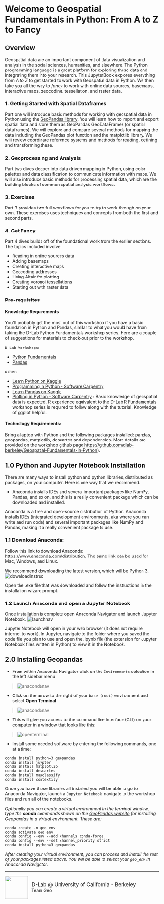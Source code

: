 # Welcome to Geospatial Fundamentals in Python: From A to Z to Fancy

## Overview

Geospatial data are an important component of data visualization and analysis in the social sciences, humanities, and elsewhere. The Python programming language is a great platform for exploring these data and integrating them into your research. This JupyterBook explores everything from *A to Z* to get started to work with Geospatial data in Python. We then take you all the way to *fancy* to work with online data sources, basemaps, interactive maps, geocoding, tessellation, and raster data.

### 1. Getting Started with Spatial Dataframes

Part one will introduce basic methods for working with geospatial data in Python using the [GeoPandas library](https://geopandas.org). You will learn how to import and export spatial data and store them as GeoPandas GeoDataFrames (or spatial dataframes). We will explore and compare several methods for mapping the data including the GeoPandas plot function and the matplotlib library. We will review coordinate reference systems and methods for reading, defining and transforming these. 


### 2. Geoprocessing and Analysis

Part two dives deeper into data driven mapping in Python, using color palettes and data classification to communicate information with maps. We will also introduce basic methods for processing spatial data, which are the building blocks of common spatial analysis workflows. 


### 3. Exercises

Part 3 provides two full workflows for you to try to work through on your own. These exercises uses techniques and concepts from both the first and second parts.

### 4. Get Fancy

Part 4 dives builds off of the foundational work from the earlier sections. The topics included involve:
- Reading in online sources data
- Adding basemaps
- Creating interactive maps
- Geocoding addresses
- Using Altair for plotting
- Creating voronoi tessellations
- Starting out with raster data


###  Pre-requisites

#### Knowledge Requirements
You'll probably get the most out of this workshop if you have a basic foundation in Python and Pandas, similar to what you would have from taking the D-Lab Python Fundamentals workshop series. Here are a couple of suggestions for materials to check-out prior to the workshop.

`D-Lab Workshops`:
 - [Python Fundamentals](https://github.com/dlab-berkeley/python-fundamentals)
 - [Pandas](https://github.com/dlab-berkeley/introduction-to-pandas)

`Other`:
 - [Learn Python on Kaggle](https://www.kaggle.com/learn/python)
 - [Programming in Python - Software Carpentry](http://swcarpentry.github.io/python-novice-inflammation/)
 - [Learn Pandas on Kaggle](https://www.kaggle.com/learn/pandas)
 - [Plotting in Python - Software Carpentry](http://swcarpentry.github.io/python-novice-gapminder/)
: Basic knowledge of geospatial data is expected. R experience equivalent to the D-Lab R Fundamentals workshop series is required to follow along with the tutorial. Knowledge of ggplot helpful.

#### Technology Requirements: 

Bring a laptop with Python and the following packages installed: pandas, geopandas, matplotlib, descartes and dependencies. More details are provided on the workshop github page https://github.com/dlab-berkeley/Geospatial-Fundamentals-in-Python).


## 1.0 Python and Jupyter Notebook installation 

There are many ways to install python and python libraries, distributed as packages, on your computer. Here is one way that we recommend.


* Anaconda installs IDEs and several important packages like NumPy, Pandas, and so on, and this is a really convenient package which can be downloaded and installed.

Anaconda is a free and open-source distribution of Python. Anaconda installs IDEs (integrated development environments, aka where you can write and run code) and several important packages like NumPy and Pandas, making it a really convenient package to use.

### 1.1 Download Anaconda:

Follow this link to download Anaconda: https://www.anaconda.com/distribution. The same link can be used for Mac, Windows, and Linux. 


We recommend downloading the latest version, which will be Python 3.
![downloadinstruc](assets/images/anaconda_download_instructions.png)
    
Open the .exe file that was downloaded and follow the instructions in the installation wizard prompt.

### 1.2 Launch Anaconda and open a Jupyter Notebook

Once installation is complete open Anaconda Navigator and launch Jupyter Notebook. 
![launchnav](assets/images/anaconda_navigator_launch.png)

Jupyter Notebook will open in your web browser (it does not require internet to work). In Jupyter, navigate to the folder where you saved the code file you plan to use and open the .ipynb file (the extension for Jupyter Notebook files written in Python) to view it in the Notebook.

## 2.0 Installing Geopandas

- From within Anaconda Navigator click on the `Environments` selection in the left sidebar menu
> ![anacondanav](assets/images/anaconda1_navigator_home.png)

- Click on the arrow to the right of your `base (root)` environment and select **Open Terminal** 

> ![anacondanav](assets/images/anaconda2_base_open_teriminal.png)

- This will give you access to the command line interface (CLI) on your computer in a window that looks like this:

> ![openterminal](assets/images/anaconda2_base_open_teriminal.png)

- Install some needed software by entering the following commands, one at a time:

```
conda install python=3 geopandas
conda install juypter
conda install matplotlib
conda install descartes
conda install mapclassify
conda install contextily
```
Once you have those libraries all installed you will be able to go to Anaconda Navigator, launch a `Jupyter Notebook`, navigate to the workshop files and run all of the notebooks.


*Optionally you can create a virtual environment In the terminal window, type the **conda** commands shown on the [GeoPandas website](https://geopandas.org/install.html#creating-a-new-environment) for installing Geopandas in a virtual environment. These are:*

````
conda create -n geo_env
conda activate geo_env
conda config --env --add channels conda-forge
conda config --env --set channel_priority strict
conda install python=3 geopandas
````

*After creating your virtual environment, you can process and install the rest of your packages listed above. You will be able to select your `geo_env` in Anaconda Navigator.*



---
<div style="display:inline-block;vertical-align:middle;">
<a href="https://dlab.berkeley.edu/" target="_blank"><img src ="assets/images/dlab_logo.png" width=75 align=left>
</a>
</div>

<div style="display:inline-block;vertical-align:middle;">
    <div style="font-size:larger">&nbsp;D-Lab @ University of California - Berkeley</div>
    <div>&nbsp;Team Geo<div>
</div>
      

